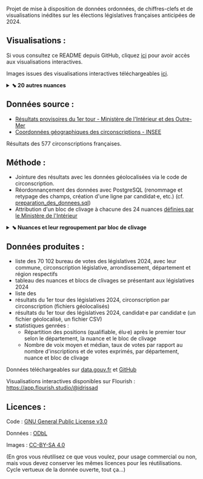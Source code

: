Projet de mise à disposition de données ordonnées, de chiffres-clefs et de visualisations inédites sur les élections législatives françaises anticipées de 2024.

## Visualisations :

Si vous consultez ce README depuis GitHub, cliquez [ici](https://idrissad.github.io/data_legislatives_2024/) pour avoir accès aux visualisations interactives.

Images issues des visualisations interactives téléchargeables [ici](https://github.com/IdrissaD/data_legislatives_2024/tree/main/visualisations).

<div class="flourish-embed flourish-chart" data-src="visualisation/18623753"><script src="https://public.flourish.studio/resources/embed.js"></script></div>

<details>
  <summary><b>⬊ 20 autres nuances</b></summary>
<div class="flourish-embed flourish-chart" data-src="visualisation/18624186"><script src="https://public.flourish.studio/resources/embed.js"></script></div>
</details>

<div class="flourish-embed flourish-chart" data-src="visualisation/18623377"><script src="https://public.flourish.studio/resources/embed.js"></script></div>

## Données source :

- [Résultats provisoires du 1er tour - Ministère de l'Intérieur et des Outre-Mer](https://www.data.gouv.fr/fr/datasets/elections-legislatives-des-30-juin-et-7-juillet-2024-resultats-provisoires-du-1er-tour/)
- [Coordonnées géographiques des circonscriptions - INSEE](https://www.insee.fr/fr/statistiques/6441661?sommaire=6436478)

Résultats des 577 circonscriptions françaises.

## Méthode :

- Jointure des résultats avec les données géolocalisées via le code de circonscription.
- Réordonnançement des données avec PostgreSQL (renommage et retypage des champs, création d'une ligne par candidat·e, etc.) (cf. [preparation_des_donnees.sql](https://github.com/IdrissaD/data_legislatives_2024/requetes_sql/))
- Attribution d'un bloc de clivage à chacune des 24 nuances [définies par le Ministère de l'Intérieur](https://www.resultats-elections.interieur.gouv.fr/legislatives2024/referentiel.html)

<details>
  <summary><b>⬊ Nuances et leur regroupement par bloc de clivage</b></summary>
  <table>
    <thead><tr><th>Code</th><th>Nuance (définie par le Ministère de l'Intérieur et des Outre-mer)</th><th>Commentaires du Ministère</th><th>Bloc de clivage (défini subjectivement par mes soins)</th></tr></thead><tbody><tr><td>EXG</td><td>Extrême gauche</td><td>Candidats présentés ou soutenus par des partis d'extrême gauche, notamment Lutte ouvrière, le nouveau Parti Anticapitaliste, Parti ouvrier indépendant</td><td>extrême gauche</td></tr><tr><td>COM</td><td>Parti communiste français</td><td>Candidats présentés ou soutenus par le Parti communiste Français</td><td>gauche</td></tr><tr><td>FI</td><td>La France insoumise</td><td>Candidats présentés ou soutenus par La France insoumise</td><td>gauche</td></tr><tr><td>SOC</td><td>Parti socialiste</td><td>Candidats présentés ou soutenus par le Parti socialiste</td><td>gauche</td></tr><tr><td>RDG</td><td>Parti radical de gauche</td><td>Candidats présentés ou soutenus par le Parti radical de gauche</td><td>gauche</td></tr><tr><td>VEC</td><td>Les Écologistes</td><td>Candidats présentés ou soutenus par Les Écologistes</td><td>gauche</td></tr>
    <tr><td>DVG</td><td>Divers gauche</td><td>Autres candidats de sensibilité de gauche</td><td>gauche</td></tr><tr><td>UG</td><td>Union de la gauche</td><td>Candidats présentés ou soutenus par deux partis de gauche</td><td>gauche</td></tr><tr><td>ECO</td><td>Ecologiste</td><td>Autres candidats de sensibilité écologiste</td><td>gauche</td></tr><tr><td>REG</td><td>Régionalistes</td><td>Candidats régionalistes, indépendantistes et autonomistes</td><td>divers</td></tr><tr><td>DIV</td><td>Divers</td><td>Candidats inclassables</td><td>divers</td></tr><tr><td>REN</td><td>Renaissance</td><td>Candidats présentés ou soutenus par Renaissance</td><td>centre</td></tr><tr><td>MOM</td><td>Modem</td><td>Candidats présentés ou soutenus par le Mouvement démocrate</td><td>centre</td></tr><tr><td>HOR</td><td>Horizons</td><td>Candidats présentés ou soutenus par Horizons</td><td>centre</td></tr>
    <tr><td>ENS</td><td>Ensemble</td><td>Candidats présentés ou soutenus par deux partis du centre</td><td>centre</td></tr><tr><td>DVC</td><td>Divers centre</td><td>Autres candidats de sensibilité du centre</td><td>centre</td></tr><tr><td>UDI</td><td>Union des Démocrates et Indépendants</td><td>Candidats présentés ou soutenus par l'Union des démocrates et indépendants</td><td>centre</td></tr><tr><td>LR</td><td>Les Républicains</td><td>Candidats présentés ou soutenus par Les Républicains</td><td>droite</td></tr><tr><td>DVD</td><td>Divers droite</td><td>Autres candidats de sensibilité de droite</td><td>droite</td></tr><tr><td>DSV</td><td>Droite souverainiste</td><td>Debout la France, autres partis ou candidats de sensibilité souverainiste</td><td>extrême droite</td></tr><tr><td>RN</td><td>Rassemblement National</td><td>Candidats présentés ou soutenus par le Rassemblement national</td><td>extrême droite</td></tr>
    <tr><td>REC</td><td>Reconquête</td><td>Candidats présentés ou soutenus par Reconquête !</td><td>extrême droite</td></tr><tr><td>UXO</td><td>Union de l'extrême droite</td><td>Candidats présentés ou soutenus par deux partis d'extrême droite</td><td>extrême droite</td></tr><tr><td>EXD</td><td>Extrême droite</td><td>Candidats présentés ou soutenus par d'autres partis d'extrême droite, notamment Les Patriotes, Comités Jeanne, Mouvement National Républicain, Les identitaires , Ligue du Sud, Parti de la France, Souveraineté, Identité et Libertés (SI EL), Front des patriotes républicains, etc.</td><td>extrême droite</td></tr></tbody>
  </table>
</details>


## Données produites :

- liste des 70 102 bureau de votes des législatives 2024, avec leur commune, circonscription législative, arrondissement, département et région respectifs
- tableau des nuances et blocs de clivages se présentant aux législatives 2024
- liste des 
- résultats du 1er tour des législatives 2024, circonscription par circonscription (fichiers géolocalisés)
- résultats du 1er tour des législatives 2024, candidat·e par candidat·e (un fichier géolocalisé, un fichier CSV)
- statistiques genrées :
  - Répartition des positions (qualifiable, élu·e) après le premier tour selon le département, la nuance et le bloc de clivage
  - Nombre de voix moyen et médian, taux de votes par rapport au nombre d'inscriptions et de votes exprimés, par département, nuance et bloc de clivage

Données téléchargeables sur [data.gouv.fr](https://www.data.gouv.fr/fr/datasets/resultats-provisoires-des-elections-legislatives-francaises-2024-donnees-geolocalisees/) et [GitHub](https://github.com/IdrissaD/data_legislatives_2024/donnees_produites)

Visualisations interactives disponibles sur Flourish : https://app.flourish.studio/@idrissad

## Licences :

Code : [GNU General Public License v3.0](https://github.com/IdrissaD/data_legislatives_2024/blob/main/LICENSE)

Données : [ODbL](https://opendatacommons.org/licenses/odbl/summary/)

Images : [CC-BY-SA 4.0](https://creativecommons.org/licenses/by-sa/4.0/)

(En gros vous réutilisez ce que vous voulez, pour usage commercial ou non, mais vous devez conserver les mêmes licences pour les réutilisations. Cycle vertueux de la donnée ouverte, tout ça...)
